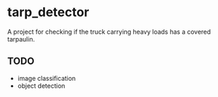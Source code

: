 # tarp_detector
A project for checking if the truck carrying heavy loads has a covered tarpaulin.

## TODO
- image classification
- object detection
